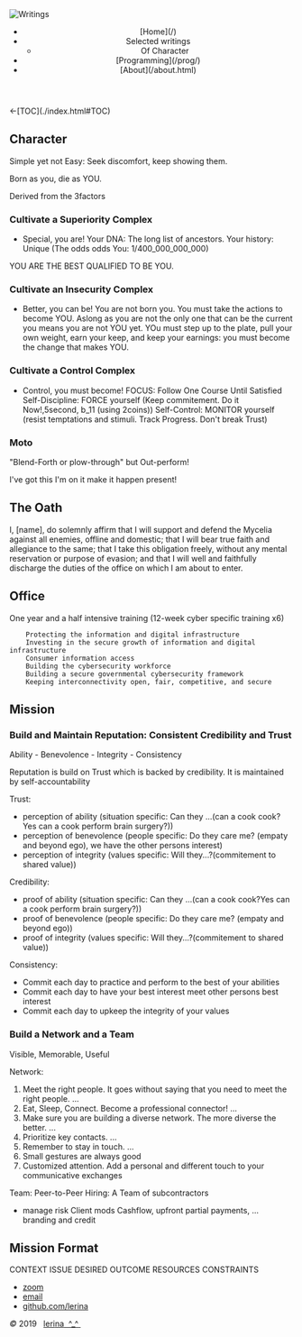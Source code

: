 <img class="topPix" src="../pix/computer-brain-interface.svg" alt="Writings" />

<div class="container">
<header class="main-header clearfix">

<nav class="main-menu">
<ul>
<li class="main-menu__item">[Home](/)</li>
<li class="main-menu__item">Selected writings
<ul><li>Of Character</li></ul>
</li>
<li class="main-menu__item">[Programming](/prog/)</li>
<li class="main-menu__item">[About](/about.html)</li>
</ul>
</nav><!-- nav -->
</header><!-- header -->

<span id="top"></span>
<section class="sponsors-wrapper clearfix">
<main class="content-area">
&lt;-[TOC](./index.html#TOC)  


## Character
Simple yet not Easy: Seek discomfort, keep showing them.

Born as you, die as YOU.

Derived from the 3factors

### Cultivate a Superiority Complex
- Special, you are! 
Your DNA: The long list of ancestors.
Your history: Unique
(The odds odds You: 1/400_000_000_000)

YOU ARE THE BEST QUALIFIED TO BE YOU.

### Cultivate an Insecurity Complex
- Better, you can be!
You are not born you. You must take the actions to become YOU.
Aslong as you are not the only one that can be the current you means you are not YOU yet.
YOu must step up to the plate, pull your own weight, earn your keep, and keep your earnings:
you must become the change that makes YOU.

### Cultivate a Control Complex
- Control, you must become!
FOCUS: Follow One Course Until Satisfied
Self-Discipline: FORCE yourself (Keep commitement. Do it Now!,5second, b_11 (using 2coins))
Self-Control: MONITOR yourself (resist temptations and stimuli. Track Progress. Don't break Trust)

### Moto
"Blend-Forth or plow-through" but Out-perform!

I've got this
I'm on it
make it happen
present!

## The Oath
I, [name], do solemnly affirm 
that I will support and defend the Mycelia against all enemies, offline and domestic; 
that I will bear true faith and allegiance to the same; 
that I take this obligation freely, without any mental reservation or purpose of evasion; 
and that I will well and faithfully discharge the duties of the office on which I am about to enter. 

## Office
One year and a half intensive training (12-week cyber specific training x6)

        Protecting the information and digital infrastructure
        Investing in the secure growth of information and digital infrastructure
        Consumer information access
        Building the cybersecurity workforce
        Building a secure governmental cybersecurity framework
        Keeping interconnectivity open, fair, competitive, and secure
    
## Mission


### Build and Maintain Reputation: Consistent Credibility and Trust 

Ability - Benevolence - Integrity - Consistency

Reputation is build on Trust which is backed by credibility.
It is maintained by self-accountability

Trust:
- perception of ability (situation specific: Can they ...(can a cook cook?Yes can a cook perform brain surgery?))
- perception of benevolence (people specific: Do they care me? (empaty and beyond ego), we have the other persons interest)
- perception of integrity (values specific: Will they...?(commitement to shared value))

Credibility:
- proof of ability (situation specific: Can they ...(can a cook cook?Yes can a cook perform brain surgery?))
- proof of benevolence (people specific: Do they care me? (empaty and beyond ego))
- proof of integrity (values specific: Will they...?(commitement to shared value))

Consistency:
- Commit each day to practice and perform to the best of your abilities
- Commit each day to have your best interest meet other persons best interest
- Commit each day to upkeep the integrity of your values

### Build a Network and a Team

Visible, Memorable, Useful

Network:
1. Meet the right people. It goes without saying that you need to meet the right people. ...
2. Eat, Sleep, Connect. Become a professional connector! ...
3. Make sure you are building a diverse network. The more diverse the better. ...
4. Prioritize key contacts. ...
5. Remember to stay in touch. ...
6. Small gestures are always good
7. Customized attention. Add a personal and different touch to your communicative exchanges


Team:
Peer-to-Peer Hiring: A Team of subcontractors

- manage risk
Client mods
Cashflow, upfront partial payments, ...
branding and credit

## Mission Format

CONTEXT
ISSUE
DESIRED OUTCOME
RESOURCES
CONSTRAINTS


</main>
</section><!-- sponsors-wrapper -->

</div><!-- container -->

<footer class="footer">


-   [zoom]()
-   [email](mailto:learningrustrpg@gmail.com)
-   [github.com/lerina](https://github.com/lerina)


<div id="copy"><em>&#xa9;</em> 2019  &nbsp; <a href="http://razafy.com" target="_blank"> <span class="le">le</span><span class="ri">ri</span><span class="na">na</span>  ^_^ </a></div>

</footer><!-- footer -->

